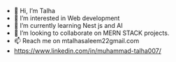 - 👋 Hi, I’m Talha
- 👀 I’m interested in Web development 
- 🌱 I’m currently learning Nest js and AI 
- 💞️ I’m looking to collaborate on MERN STACK projects.
- 📫  Reach me on mtalhasaleem22gmail.com
-  https://www.linkedin.com/in/muhammad-talha007/
<!---
Talhas07/Talhas07 is a ✨ special ✨ repository because its `README.md` (this file) appears on your GitHub profile.
You can click the Preview link to take a look at your changes.
--->
